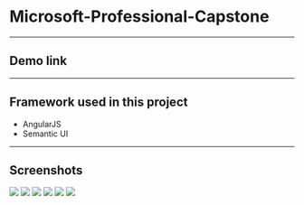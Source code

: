 # Microsoft-Professional-Capstone
---
## Demo link

---
## Framework used in this project
 - AngularJS
 - Semantic UI
---
## Screenshots
![](screenshots/home.PNG)
![](screenshots/shopping.PNG)
![](screenshots/product.PNG)
![](screenshots/cart.PNG)
![](screenshots/contact.PNG)
![](screenshots/about.PNG)
